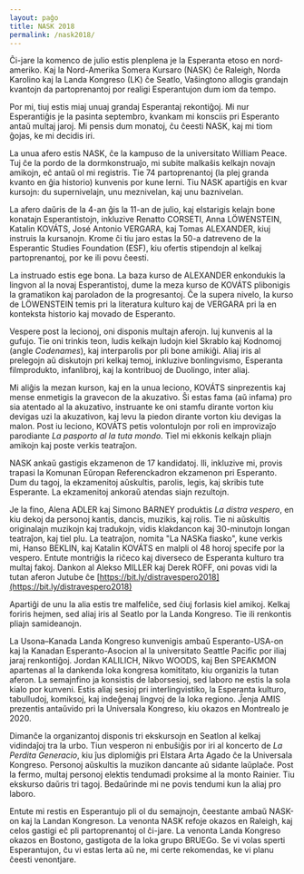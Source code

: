 ```yaml
---
layout: paĝo
title: NASK 2018
permalink: /nask2018/
---
```


Ĉi-jare la komenco de julio estis plenplena je la Esperanta etoso en
nord-ameriko. Kaj la Nord-Amerika Somera Kursaro (NASK) ĉe Raleigh, Norda
Karolino kaj la Landa Kongreso (LK) ĉe Seatlo, Vaŝingtono allogis grandajn
kvantojn da partoprenantoj por realigi Esperantujon dum iom da tempo.

Por mi, tiuj estis miaj unuaj grandaj Esperantaj rekontiĝoj. Mi nur Esperantiĝis
je la pasinta septembro, kvankam mi konsciis pri Esperanto antaŭ multaj jaroj.
Mi pensis dum monatoj, ĉu ĉeesti NASK, kaj mi tiom ĝojas, ke mi decidis iri.

La unua afero estis NASK, ĉe la kampuso de la universitato William Peace. Tuj ĉe
la pordo de la dormkonstruaĵo, mi subite malkaŝis kelkajn novajn amikojn, eĉ
antaŭ ol mi registris. Tie 74 partoprenantoj (la plej granda kvanto en ĝia
historio) kunvenis por kune lerni. Tiu NASK apartiĝis en kvar kursojn: du
supernivelajn, unu meznivelan, kaj unu baznivelan.

La afero daŭris de la 4-an ĝis la 11-an de julio, kaj elstarigis kelajn bone
konatajn Esperantistojn, inkluzive Renatto CORSETI, Anna LÖWENSTEIN, Katalin
KOVÁTS, José Antonio VERGARA, kaj Tomas ALEXANDER, kiuj instruis la kursanojn.
Krome ĉi tiu jaro estas la 50-a datreveno de la Esperantic Studies Foundation
(ESF), kiu ofertis stipendojn al kelkaj partoprenantoj, por ke ili povu ĉeesti.

La instruado estis ege bona. La baza kurso de ALEXANDER enkondukis la lingvon al
la novaj Esperantistoj, dume la meza kurso de KOVÁTS plibonigis la gramatikon
kaj paroladon de la progresantoj. Ĉe la supera nivelo, la kurso de LÖWENSTEIN
temis pri la literatura kulturo kaj de VERGARA pri la en konteksta historio kaj
movado de Esperanto.

Vespere post la lecionoj, oni disponis multajn aferojn. Iuj kunvenis al la
gufujo. Tie oni trinkis teon, ludis kelkajn ludojn kiel Skrablo kaj Kodnomoj
(angle _Codenames_), kaj interparolis por pli bone amikiĝi. Aliaj iris al
prelegojn aŭ diskutojn pri kelkaj temoj, inkluzive bonlingvismo, Esperanta
filmprodukto, infanlibroj, kaj la kontribuoj de Duolingo, inter aliaj.

Mi aliĝis la mezan kurson, kaj en la unua leciono, KOVÁTS sinprezentis kaj mense
enmetigis la gravecon de la akuzativo. Ŝi estas fama (aŭ infama) pro sia
atentado al la akuzativo, instruante ke oni stamfu dirante vorton kiu devigas
uzi la akuzativon, kaj levu la piedon dirante vorton kiu devigas la malon. Post
iu leciono, KOVÁTS petis volontulojn por roli en improvizaĵo parodiante _La
pasporto al la tuta mondo_. Tiel mi ekkonis kelkajn pliajn amikojn kaj poste
verkis teatraĵon.

NASK ankaŭ gastigis ekzamenon de 17 kandidatoj. Ili, inkluzive mi, provis
trapasi la Komunan Eŭropan Referenckadron ekzamenon pri Esperanto. Dum du tagoj,
la ekzamenitoj aŭskultis, parolis, legis, kaj skribis tute Esperante. La
ekzamenitoj ankoraŭ atendas siajn rezultojn.

Je la fino, Alena ADLER kaj Simono BARNEY produktis _La distra vespero_, en kiu
dekoj da personoj kantis, dancis, muzikis, kaj rolis. Tie ni aŭskultis
originalajn muzikojn kaj tradukojn, vidis klakdancon kaj 30-minutojn longan
teatraĵon, kaj tiel plu. La teatraĵon, nomita "La NASKa fiasko", kune verkis mi,
Hanso BEKLIN, kaj Katalin KOVÁTS en malpli ol 48 horoj specife por la vespero.
Entute montriĝis la riĉeco kaj diverseco de Esperanta kulturo tra multaj fakoj.
Dankon al Alekso MILLER kaj Derek ROFF, oni povas vidi la tutan aferon Jutube ĉe
[https://bit.ly/distravespero2018](https://bit.ly/distravespero2018)

Apartiĝi de unu la alia estis tre malfeliĉe, sed ĉiuj forlasis kiel amikoj.
Kelkaj foriris hejmen, sed aliaj iris al Seatlo por la Landa Kongreso. Tie ili
renkontis pliajn samideanojn.

La Usona–Kanada Landa Kongreso kunvenigis ambaŭ Esperanto-USA-on kaj la Kanadan
Esperanto-Asocion al la universitato Seattle Pacific por iliaj jaraj
renkontiĝoj. Jordan KALILICH, Nikvo WOODS, kaj Ben SPEAKMON apartenas al la
dankenda loka kongresa komititato, kiu organizis la tutan aferon. La semajnfino
ja konsistis de laborsesioj, sed laboro ne estis la sola kialo por kunveni.
Estis aliaj sesioj pri interlingvistiko, la Esperanta kulturo, tabulludoj,
komiksoj, kaj indeĝenaj lingvoj de la loka regiono. Ĵenja AMIS prezentis
antaŭvido pri la Universala Kongreso, kiu okazos en Montrealo je 2020.

Dimanĉe la organizantoj disponis tri ekskursojn en Seatlon al kelkaj vidindaĵoj
tra la urbo. Tiun vesperon ni enbuŝiĝis por iri al koncerto de _La Perdita
Generacio_, kiu ĵus diplomiĝis pri Elstara Arta Agado ĉe la Universala Kongreso.
Personoj aŭskultis la muzikon dancante aŭ sidante laŭplaĉe. Post la fermo,
multaj personoj elektis tendumadi proksime al la monto Rainier. Tiu ekskurso
daŭris tri tagoj. Bedaŭrinde mi ne povis tendumi kun la aliaj pro laboro.

Entute mi restis en Esperantujo pli ol du semajnojn, ĉeestante ambaŭ NASK-on kaj
la Landan Kongreson. La venonta NASK refoje okazos en Raleigh, kaj celos gastigi
eĉ pli partoprenantoj ol ĉi-jare. La venonta Landa Kongreso okazos en Bostono,
gastigota de la loka grupo BRUEGo. Se vi volas sperti Esperantujon, ĉu vi estas
lerta aŭ ne, mi certe rekomendas, ke vi planu ĉeesti venontjare.
